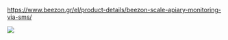 https://www.beezon.gr/el/product-details/beezon-scale-apiary-monitoring-via-sms/

![](https://www.beezon.gr/wp-content/uploads/2018/03/beezon-scale-sms-f.png)
